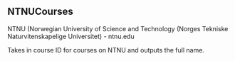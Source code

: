 NTNUCourses
-----------
NTNU (Norwegian University of Science and Technology (Norges Tekniske Naturvitenskapelige Universitet) - ntnu.edu

Takes in course ID for courses on NTNU and outputs the full name.
